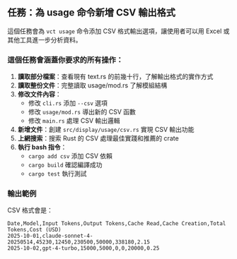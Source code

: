 ## 任務：為 usage 命令新增 CSV 輸出格式

這個任務會為 `vct usage` 命令添加 CSV 格式輸出選項，讓使用者可以用 Excel 或其他工具進一步分析資料。

### 這個任務會涵蓋你要求的所有操作：

1. **讀取部分檔案**：查看現有 text.rs 的前幾十行，了解輸出格式的實作方式
2. **讀取整份文件**：完整讀取 usage/mod.rs 了解模組結構
3. **修改文件內容**：
   - 修改 `cli.rs` 添加 `--csv` 選項
   - 修改 `usage/mod.rs` 導出新的 CSV 函數
   - 修改 `main.rs` 處理 CSV 輸出邏輯
4. **新增文件**：創建 `src/display/usage/csv.rs` 實現 CSV 輸出功能
5. **上網搜索**：搜索 Rust 的 CSV 處理最佳實踐和推薦的 crate
6. **執行 bash 指令**：
   - `cargo add csv` 添加 CSV 依賴
   - `cargo build` 確認編譯成功
   - `cargo test` 執行測試

### 輸出範例

CSV 格式會是：

```csv
Date,Model,Input Tokens,Output Tokens,Cache Read,Cache Creation,Total Tokens,Cost (USD)
2025-10-01,claude-sonnet-4-20250514,45230,12450,230500,50000,338180,2.15
2025-10-02,gpt-4-turbo,15000,5000,0,0,20000,0.25
```
